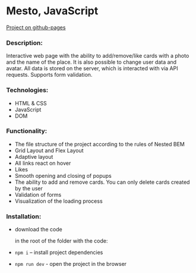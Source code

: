 # Mesto, JavaScript

[Project on github-pages](https://masharakitskaya.github.io/mesto/)

### Description:
Interactive web page with the ability to add/remove/like cards with a photo and the name of the place. It is also possible to change user data and avatar. All data is stored on the server, which is interacted with via API requests. Supports form validation.

### Technologies:
* HTML & CSS
* JavaScript
* DOM

### Functionality:
* The file structure of the project according to the rules of Nested BEM
* Grid Layout and Flex Layout
* Adaptive layout 
* All links react on hover
* Likes
* Smooth opening and closing of popups
* The ability to add and remove cards. You can only delete cards created by the user
* Validation of forms
* Visualization of the loading process

### Installation:
* download the code

   in the root of the folder with the code:
* `npm i` – install project dependencies
* `npm run dev` - open the project in the browser
